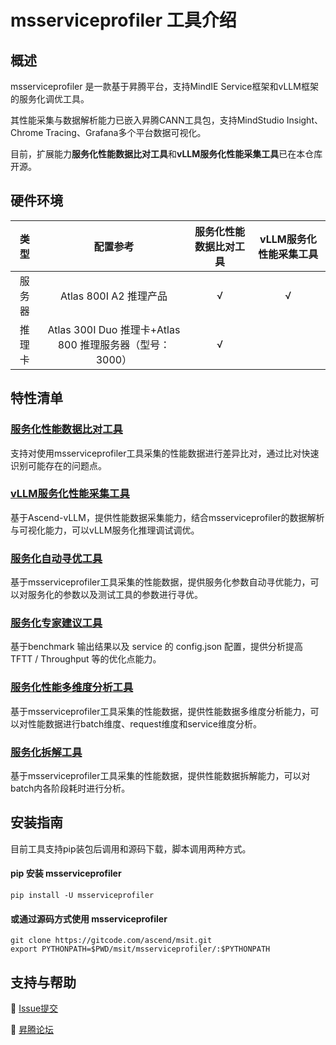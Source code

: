 # msserviceprofiler 工具介绍

## 概述

msserviceprofiler 是一款基于昇腾平台，支持MindIE Service框架和vLLM框架的服务化调优工具。

其性能采集与数据解析能力已嵌入昇腾CANN工具包，支持MindStudio Insight、Chrome Tracing、Grafana多个平台数据可视化。

目前，扩展能力**服务化性能数据比对工具**和**vLLM服务化性能采集工具**已在本仓库开源。

## 硬件环境
|   类型    | 配置参考 |  服务化性能数据比对工具 | vLLM服务化性能采集工具 |
|:-------:|:-------:|:-------:|:-------:|
|   服务器   | Atlas 800I A2 推理产品   | √ | √ |
|   推理卡   | Atlas 300I Duo 推理卡+Atlas 800 推理服务器（型号：3000）   | √ |  |

## 特性清单

### [服务化性能数据比对工具](docs/服务化性能数据比对工具.md)

支持对使用msserviceprofiler工具采集的性能数据进行差异比对，通过比对快速识别可能存在的问题点。

### ️[vLLM服务化性能采集工具](docs/vLLM服务化性能采集工具.md)

基于Ascend-vLLM，提供性能数据采集能力，结合msserviceprofiler的数据解析与可视化能力，可以vLLM服务化推理调试调优。

### ️[服务化自动寻优工具](docs/服务化自动寻优工具.md)

基于msserviceprofiler工具采集的性能数据，提供服务化参数自动寻优能力，可以对服务化的参数以及测试工具的参数进行寻优。

### ️[服务化专家建议工具](docs/服务化专家建议工具.md)

基于benchmark 输出结果以及 service 的 config.json 配置，提供分析提高 TFTT / Throughput 等的优化点能力。

### ️[服务化性能多维度分析工具](docs/服务化性能多维度分析工具.md)

基于msserviceprofiler工具采集的性能数据，提供性能数据多维度分析能力，可以对性能数据进行batch维度、request维度和service维度分析。

### ️[服务化拆解工具](docs/服务化拆解工具.md)

基于msserviceprofiler工具采集的性能数据，提供性能数据拆解能力，可以对batch内各阶段耗时进行分析。


## 安装指南

目前工具支持pip装包后调用和源码下载，脚本调用两种方式。
#### pip 安装 msserviceprofiler
```shell
pip install -U msserviceprofiler
```
#### 或通过源码方式使用 msserviceprofiler

```shell
git clone https://gitcode.com/ascend/msit.git
export PYTHONPATH=$PWD/msit/msserviceprofiler/:$PYTHONPATH
```

## 支持与帮助

🐛 [Issue提交](https://gitcode.com/Ascend/msit/issues)

💬 [昇腾论坛](https://www.hiascend.com/forum/forum-0106101385921175006-1.html)
